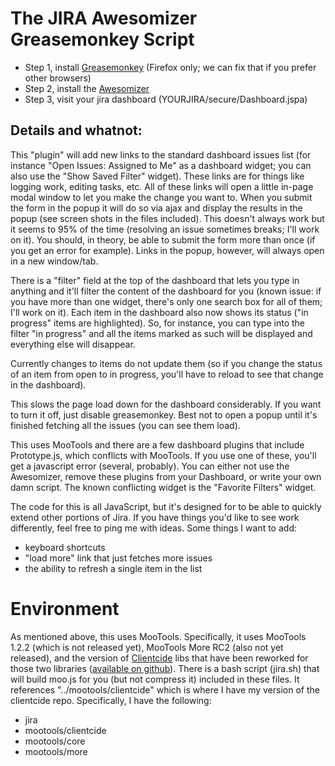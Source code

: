 # The JIRA Awesomizer Greasemonkey Script

* Step 1, install [Greasemonkey](https://addons.mozilla.org/en-US/firefox/addon/748) (Firefox only; we can fix that if you prefer other browsers)
* Step 2, install the [Awesomizer](http://www.clientcide.com/jira/gm.user.js)
* Step 3, visit your jira dashboard (YOURJIRA/secure/Dashboard.jspa)

## Details and whatnot:

This "plugin" will add new links to the standard dashboard issues list (for instance "Open Issues: Assigned to Me" as a dashboard widget; you can also use the "Show Saved Filter" widget). These links are for things like logging work, editing tasks, etc. All of these links will open a little in-page modal window to let you make the change you want to. When you submit the form in the popup it will do so via ajax and display the results in the popup (see screen shots in the files included). This doesn't always work but it seems to 95% of the time (resolving an issue sometimes breaks; I'll work on it). You should, in theory, be able to submit the form more than once (if you get an error for example). Links in the popup, however, will always open in a new window/tab.

There is a "filter" field at the top of the dashboard that lets you type in anything and it'll filter the content of the dashboard for you (known issue: if you have more than one widget, there's only one search box for all of them; I'll work on it). Each item in the dashboard also now shows its status ("in progress" items are highlighted). So, for instance, you can type into the filter "in progress" and all the items marked as such will be displayed and everything else will disappear.

Currently changes to items do not update them (so if you change the status of an item from open to in progress, you'll have to reload to see that change in the dashboard).

This slows the page load down for the dashboard considerably. If you want to turn it off, just disable greasemonkey. Best not to open a popup until it's finished fetching all the issues (you can see them load).

This uses MooTools and there are a few dashboard plugins that include Prototype.js, which conflicts with MooTools. If you use one of these, you'll get a javascript error (several, probably). You can either not use the Awesomizer, remove these plugins from your Dashboard, or write your own damn script. The known conflicting widget is the "Favorite Filters" widget.

The code for this is all JavaScript, but it's designed for to be able to quickly extend other portions of Jira. If you have things you'd like to see work differently, feel free to ping me with ideas. Some things I want to add:

* keyboard shortcuts
* "load more" link that just fetches more issues
* the ability to refresh a single item in the list

# Environment

As mentioned above, this uses MooTools. Specifically, it uses MooTools 1.2.2 (which is not released yet), MooTools More RC2 (also not yet released), and the version of [Clientcide](http://www.clientcide,com) libs that have been reworked for those two libraries ([available on github](http://github.com/anutron/clientcide/tree/master)). There is a bash script (jira.sh) that will build moo.js for you (but not compress it) included in these files. It references "../mootools/clientcide" which is where I have my version of the clientcide repo. Specifically, I have the following:

* jira
* mootools/clientcide
* mootools/core
* mootools/more